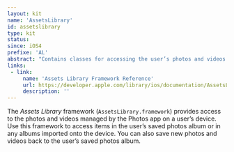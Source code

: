 ```yaml
---
layout: kit
name: 'AssetsLibrary'
id: assetslibrary
type: kit
status:
since: iOS4
prefixe: 'AL'
abstract: "Contains classes for accessing the user’s photos and videos."
links:
 - link:
     name: 'Assets Library Framework Reference'
     url: https://developer.apple.com/library/ios/documentation/AssetsLibrary/Reference/AssetsLibraryFramework/index.html
     description: ''
---
```


The *Assets Library* framework (`AssetsLibrary.framework`) provides access to the photos and videos managed by the Photos app on a user’s device. Use this framework to access items in the user’s saved photos album or in any albums imported onto the device. You can also save new photos and videos back to the user’s saved photos album.
